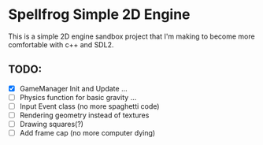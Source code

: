 # Spellfrog Simple 2D Engine

This is a simple 2D engine sandbox project that I'm making to become more comfortable with c++ and SDL2.

## TODO:
* [X] GameManager Init and Update ...
* [ ] Physics function for basic gravity ...
* [ ] Input Event class (no more spaghetti code)
* [ ] Rendering geometry instead of textures
* [ ] Drawing squares(?)
* [ ] Add frame cap (no more computer dying)